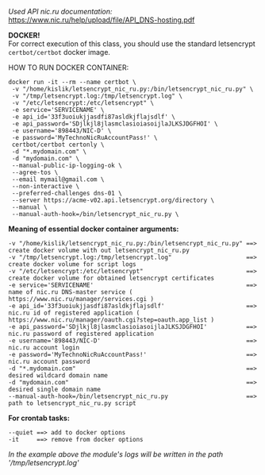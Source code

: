 _Used API nic.ru documentation:_
https://www.nic.ru/help/upload/file/API_DNS-hosting.pdf


**DOCKER!**  
For correct execution of this class, you should use the standard letsencrypt `certbot/certbot` docker image.

HOW TO RUN DOCKER CONTAINER:

```
docker run -it --rm --name certbot \
 -v "/home/kislik/letsencrypt_nic_ru.py:/bin/letsencrypt_nic_ru.py" \
 -v "/tmp/letsencrypt.log:/tmp/letsencrypt.log" \
 -v "/etc/letsencrypt:/etc/letsencrypt" \
 -e service='SERVICENAME' \
 -e api_id='33f3uoiukjjasdfi87asldkjflajsdlf' \
 -e api_password='SDjlkjl8jlasmclasioiasoijlaJLKSJDGFHOI' \
 -e username='898443/NIC-D' \
 -e password='MyTechnoNicRuAccountPass!' \
 certbot/certbot certonly \
 -d "*.mydomain.com" \
 -d "mydomain.com" \
 --manual-public-ip-logging-ok \
 --agree-tos \
 --email mymail@gmail.com \
 --non-interactive \
 --preferred-challenges dns-01 \
 --server https://acme-v02.api.letsencrypt.org/directory \
 --manual \
 --manual-auth-hook=/bin/letsencrypt_nic_ru.py \
```


**Meaning of essential docker container arguments:**
```
-v "/home/kislik/letsencrypt_nic_ru.py:/bin/letsencrypt_nic_ru.py" ==> create docker volume with out letsencrypt_nic_ru.py
-v "/tmp/letsencrypt.log:/tmp/letsencrypt.log"                     ==> create docker volume for script logs
-v "/etc/letsencrypt:/etc/letsencrypt"                             ==> create docker volume for obtained letsencrypt certificates
-e service='SERVICENAME'                                           ==> name of nic.ru DNS-master service ( https://www.nic.ru/manager/services.cgi )
-e api_id='33f3uoiukjjasdfi87asldkjflajsdlf'                       ==> nic.ru id of registered application ( https://www.nic.ru/manager/oauth.cgi?step=oauth.app_list )
-e api_password='SDjlkjl8jlasmclasioiasoijlaJLKSJDGFHOI'           ==> nic.ru password of registered application
-e username='898443/NIC-D'                                         ==> nic.ru account login
-e password='MyTechnoNicRuAccountPass!'                            ==> nic.ru account password
-d "*.mydomain.com"                                                ==> desired wildcard domain name
-d "mydomain.com"                                                  ==> desired single domain name
--manual-auth-hook=/bin/letsencrypt_nic_ru.py                      ==> path to letsencrypt_nic_ru.py script
```
**For crontab tasks:**
```
--quiet ==> add to docker options
-it     ==> remove from docker options
```

_In the example above the module's logs will be written in the path '/tmp/letsencrypt.log'_
#

